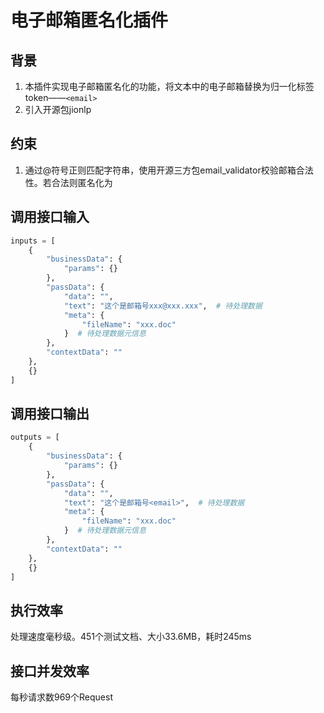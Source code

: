 # 电子邮箱匿名化插件

## 背景

1. 本插件实现电子邮箱匿名化的功能，将文本中的电子邮箱替换为归一化标签 token——`<email>`
2. 引入开源包jionlp

## 约束
1. 通过@符号正则匹配字符串，使用开源三方包email_validator校验邮箱合法性。若合法则匿名化为<email>

## 调用接口输入
```python
inputs = [
    {
        "businessData": {
            "params": {}
        },
        "passData": {
            "data": "",
            "text": "这个是邮箱号xxx@xxx.xxx",  # 待处理数据
            "meta": {
                "fileName": "xxx.doc"
            }  # 待处理数据元信息 
        },
        "contextData": ""
    },
    {}
]
```

## 调用接口输出
```python
outputs = [
    {
        "businessData": {
            "params": {}
        },
        "passData": {
            "data": "",
            "text": "这个是邮箱号<email>",  # 待处理数据
            "meta": {
                "fileName": "xxx.doc"
            }  # 待处理数据元信息 
        },
        "contextData": ""
    },
    {}
]
```

## 执行效率

处理速度毫秒级。451个测试文档、大小33.6MB，耗时245ms

## 接口并发效率

每秒请求数969个Request
